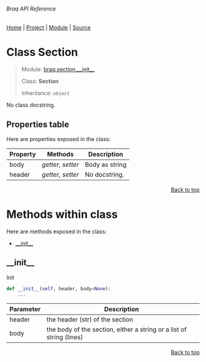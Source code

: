 ###### Braq API Reference
[Home](/docs/api/README.md) | [Project](/README.md) | [Module](/docs/api/modules/braq/section/__init__/README.md) | [Source](/src/braq/section/__init__.py)

# Class Section
> Module: [braq.section.\_\_init\_\_](/docs/api/modules/braq/section/__init__/README.md)
>
> Class: **Section**
>
> Inheritance: `object`

No class docstring.

## Properties table
Here are properties exposed in the class:

| Property | Methods | Description |
| --- | --- | --- |
| body | _getter, setter_ | Body as string |
| header | _getter, setter_ | No docstring. |

<p align="right"><a href="#braq-api-reference">Back to top</a></p>

# Methods within class
Here are methods exposed in the class:
- [\_\_init\_\_](#__init__)

## \_\_init\_\_
Init

```python
def __init__(self, header, body=None):
    ...
```

| Parameter | Description |
| --- | --- |
| header | the header (str) of the section |
| body | the body of the section, either a string or a list of string (lines) |

<p align="right"><a href="#braq-api-reference">Back to top</a></p>
